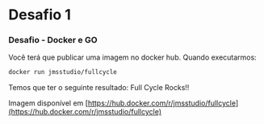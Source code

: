 # Desafio 1

### Desafio - Docker e GO

Você terá que publicar uma imagem no docker hub. Quando executarmos:

```sh
docker run jmsstudio/fullcycle
```

Temos que ter o seguinte resultado: Full Cycle Rocks!!

Imagem disponível em [https://hub.docker.com/r/jmsstudio/fullcycle](https://hub.docker.com/r/jmsstudio/fullcycle)
